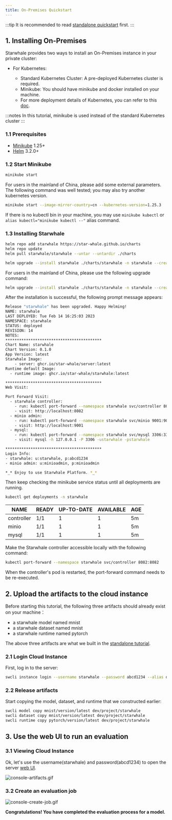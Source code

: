 ```yaml
---
title: On-Premises Quickstart
---
```


:::tip
It is recommended to read [standalone quickstart](./standalone.md) first.
:::

## 1. Installing On-Premises

Starwhale provides two ways to install an On-Premises instance in your private cluster:

- For Kubernetes:

  - Standard Kubernetes Cluster: A pre-deployed Kubernetes cluster is required.
  - Minikube: You should have minikube and docker installed on your machine.
  - For more deployment details of Kubernetes, you can refer to this [doc](../guides/install/helm-charts.md).

:::notes
In this tutorial, minikube is used instead of the standard Kubernetes cluster
:::

### 1.1 Prerequisites

- [Minikube](https://minikube.sigs.k8s.io/docs/start/) 1.25+
- [Helm](https://helm.sh/docs/intro/install/) 3.2.0+

### 1.2 Start Minikube

```bash
minikube start
```

For users in the mainland of China, please add some external parameters. The following command was well tested; you may also try another kubernetes version.

```bash
minikube start --image-mirror-country=cn --kubernetes-version=1.25.3
```

If there is no kubectl bin in your machine, you may use `minikube kubectl` or `alias kubectl="minikube kubectl --"` alias command.

### 1.3 Installing Starwhale

```bash
helm repo add starwhale https://star-whale.github.io/charts
helm repo update
helm pull starwhale/starwhale --untar --untardir ./charts

helm upgrade --install starwhale ./charts/starwhale -n starwhale --create-namespace -f ./charts/starwhale/values.minikube.global.yaml
```

For users in the mainland of China, please use the following upgrade command:

```bash
helm upgrade --install starwhale ./charts/starwhale -n starwhale --create-namespace -f ./charts/starwhale/values.minikube.cn.yaml
```

After the installation is successful, the following prompt message appears:

```bash
Release "starwhale" has been upgraded. Happy Helming!
NAME: starwhale
LAST DEPLOYED: Tue Feb 14 16:25:03 2023
NAMESPACE: starwhale
STATUS: deployed
REVISION: 14
NOTES:
******************************************
Chart Name: starwhale
Chart Version: 0.1.0
App Version: latest
Starwhale Image:
    - server: ghcr.io/star-whale/server:latest
Runtime default Image:
  - runtime image: ghcr.io/star-whale/starwhale:latest

******************************************
Web Visit:

Port Forward Visit:
  - starwhale controller:
    - run: kubectl port-forward --namespace starwhale svc/controller 8082:8082
    - visit: http://localhost:8082
  - minio admin:
    - run: kubectl port-forward --namespace starwhale svc/minio 9001:9001
    - visit: http://localhost:9001
  - mysql:
    - run: kubectl port-forward --namespace starwhale svc/mysql 3306:3306
    - visit: mysql -h 127.0.0.1 -P 3306 -ustarwhale -pstarwhale

******************************************
Login Info:
- starwhale: u:starwhale, p:abcd1234
- minio admin: u:minioadmin, p:minioadmin

*_* Enjoy to use Starwhale Platform. *_*
```

Then keep checking the minikube service status until all deployments are running.

```bash
kubectl get deployments -n starwhale
```

| NAME | READY | UP-TO-DATE| AVAILABLE | AGE |
|------|-------|--------|----------|-----|
|controller|1/1|1|1|5m|
|minio|1/1|1|1|5m|
|mysql|1/1|1|1|5m|

Make the Starwhale controller accessible locally with the following command:

```bash
kubectl port-forward --namespace starwhale svc/controller 8082:8082
```

When the controller's pod is restarted, the port-forward command needs to be re-executed.

## 2. Upload the artifacts to the cloud instance

Before starting this tutorial, the following three artifacts should already exist on your machine：

- a starwhale model named mnist
- a starwhale dataset named mnist
- a starwhale runtime named pytorch

The above three artifacts are what we built in the [standalone tutorial](standalone.md).

### 2.1 Login Cloud Instance

First, log in to the server:

```bash
swcli instance login --username starwhale --password abcd1234 --alias dev http://localhost:8082
```

### 2.2 Release artifacts

Start copying the model, dataset, and runtime that we constructed earlier:

```bash
swcli model copy mnist/version/latest dev/project/starwhale
swcli dataset copy mnist/version/latest dev/project/starwhale
swcli runtime copy pytorch/version/latest dev/project/starwhale
```

## 3. Use the web UI to run an evaluation

### 3.1 Viewing Cloud Instance

Ok, let's use the username(starwhale) and password(abcd1234) to open the server [web UI](http://localhost:8082/).

![console-artifacts.gif](../img/console-artifacts.gif)

### 3.2 Create an evaluation job

![console-create-job.gif](../img/console-create-job.gif)

**Congratulations! You have completed the evaluation process for a model.**
